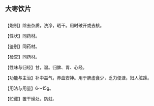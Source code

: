 ## 大枣饮片

## 

## 

【炮制】除去杂质，洗净，晒干。用时破开或去核。

【性状】同药材。

【鉴别】同药材。

【检查】同药材。

【性味与归经】甘，温。归脾、胃、心经。

【功能与主治】补中益气，养血安神。用于脾虚食少，乏力便溏，妇人脏躁。

【用法与用量】6～15g。

【贮藏】置干燥处，防蛀。